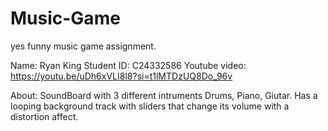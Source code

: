 # Music-Game
yes funny music game assignment.

Name: Ryan King
Student ID: C24332586
Youtube video: https://youtu.be/uDh6xVLI8l8?si=t1lMTDzUQ8Do_96v

About: SoundBoard with 3 different intruments Drums, Piano, Giutar. Has a looping background track with sliders that change its volume with a distortion affect.
